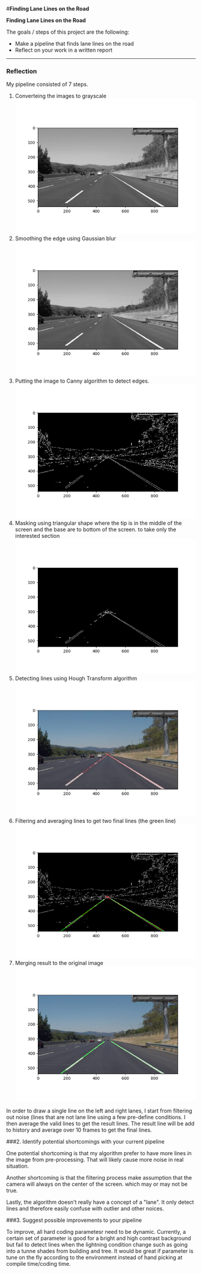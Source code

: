 #**Finding Lane Lines on the Road** 

**Finding Lane Lines on the Road**

The goals / steps of this project are the following:
* Make a pipeline that finds lane lines on the road
* Reflect on your work in a written report


[//]: # (Image References)

[image1]: ./examples/grayscale.jpg "Grayscale"

---

### Reflection

My pipeline consisted of 7 steps. 
 1. Converteing the images to grayscale 
 ![Greyed Scale](report_images/1_greyed.png)
 2. Smoothing the edge using Gaussian blur
 ![Gaussian Blur](report_images/2_blurred.png)
 3. Putting the image to Canny algorithm to detect edges.
 ![Canny](report_images/3_edgeDetected.png)
 4. Masking using triangular shape where the tip is in the middle of the screen and the base are to bottom of the screen.
 to take only the interested section
 ![Greyed Image](report_images/4_masked.png)
 5. Detecting lines using Hough Transform algorithm
 ![Greyed Image](report_images/5_Hough.png)
 6. Filtering and averaging lines to get two final lines (the green line)
 ![Greyed Image](report_images/6_average.png)
 7. Merging result to the original image
 ![Greyed Image](report_images/7_overLayOriginal.png)

In order to draw a single line on the left and right lanes, I start from filtering out noise (lines that are not lane line using a few pre-define conditions. I then average the valid lines to get the result lines. The result line will be add to history and average over 10 frames to get the final lines.


###2. Identify potential shortcomings with your current pipeline

One potential shortcoming is that my algorithm prefer to have more lines in the image from pre-processing.
That will likely cause more noise in real situation.

Another shortcoming is that the filtering process make assumption that the camera will always on the center of the screen. which may or may not be true.

Lastly, the algorithm doesn't really have a concept of a "lane". It only detect lines and therefore easily confuse with outlier and other noices.

###3. Suggest possible improvements to your pipeline

To improve, all hard coding parametesr need to be dynamic. Currently, a certain set of parameter is good for a bright and high contrast background but fail to detect lines when the lightning condition change such as going into a tunne shades from building and tree. It would be great if parameter is tune on the fly according to the environment instead of hand picking at compile time/coding time.
